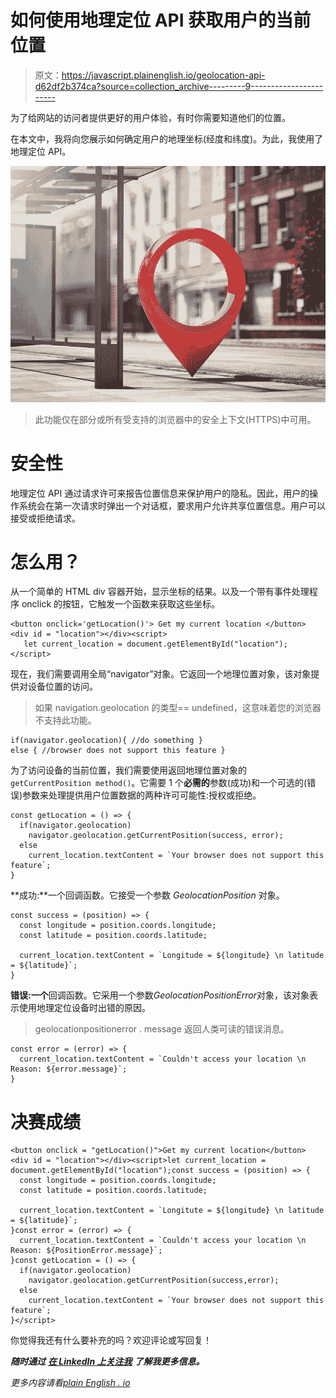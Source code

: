 # 如何使用地理定位 API 获取用户的当前位置

> 原文：<https://javascript.plainenglish.io/geolocation-api-d62df2b374ca?source=collection_archive---------9----------------------->

为了给网站的访问者提供更好的用户体验，有时你需要知道他们的位置。

在本文中，我将向您展示如何确定用户的地理坐标(经度和纬度)。为此，我使用了地理定位 API。

![](img/eff9d40b9d554d902da0bd53ad69ef2c.png)

> 此功能仅在部分或所有受支持的浏览器中的安全上下文(HTTPS)中可用。

# 安全性

地理定位 API 通过请求许可来报告位置信息来保护用户的隐私。因此，用户的操作系统会在第一次请求时弹出一个对话框，要求用户允许共享位置信息。用户可以接受或拒绝请求。

# **怎么用？**

从一个简单的 HTML div 容器开始，显示坐标的结果。以及一个带有事件处理程序 onclick 的按钮，它触发一个函数来获取这些坐标。

```
<button onclick='getLocation()'> Get my current location </button>
<div id = "location"></div><script>
   let current_location = document.getElementById("location");
</script>
```

现在，我们需要调用全局“navigator”对象。它返回一个地理位置对象，该对象提供对设备位置的访问。

> 如果 navigation.geolocation 的类型== undefined，这意味着您的浏览器不支持此功能。

```
if(navigator.geolocation){ //do something } 
else { //browser does not support this feature }
```

为了访问设备的当前位置，我们需要使用返回地理位置对象的`getCurrentPosition method()`。它需要 1 个**必需的**参数(成功)和一个可选的(错误)参数来处理提供用户位置数据的两种许可可能性:授权或拒绝。

```
const getLocation = () => {
  if(navigator.geolocation)
    navigator.geolocation.getCurrentPosition(success, error);
  else 
    current_location.textContent = `Your browser does not support this feature`;
}
```

**成功:**一个回调函数。它接受一个参数 *GeolocationPosition* 对象。

```
const success = (position) => {
  const longitude = position.coords.longitude;
  const latitude = position.coords.latitude;

  current_location.textContent = `Longitude = ${longitude} \n latitude = ${latitude}`;
}
```

**错误:一个**回调函数。它采用一个参数*GeolocationPositionError*对象，该对象表示使用地理定位设备时出错的原因。

> geolocationpositionerror . message 返回人类可读的错误消息。

```
const error = (error) => {
  current_location.textContent = `Couldn't access your location \n Reason: ${error.message}`;
}
```

# 决赛成绩

```
<button onclick = "getLocation()">Get my current location</button>
<div id = "location"></div><script>let current_location = document.getElementById("location");const success = (position) => {
  const longitude = position.coords.longitude;
  const latitude = position.coords.latitude;

  current_location.textContent = `Longitute = ${longitude} \n latitude = ${latitude}`;
}const error = (error) => {
  current_location.textContent = `Couldn't access your location \n Reason: ${PositionError.message}`;
}const getLocation = () => {
  if(navigator.geolocation)
    navigator.geolocation.getCurrentPosition(success,error);
  else 
    current_location.textContent = `Your browser does not support this feature`;
}</script>
```

你觉得我还有什么要补充的吗？欢迎评论或写回复！

***随时通过*** [***在 LinkedIn 上关注我***](https://www.linkedin.com/in/hiba-abdel-karim/) ***了解我更多信息。***

*更多内容请看*[*plain English . io*](http://plainenglish.io/)
